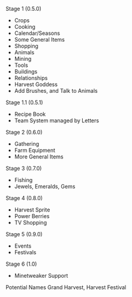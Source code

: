 Stage 1 (0.5.0)
* Crops
* Cooking
* Calendar/Seasons
* Some General Items
* Shopping
* Animals
* Mining
* Tools
* Buildings
* Relationships
* Harvest Goddess
* Add Brushes, and Talk to Animals

Stage 1.1 (0.5.1)
* Recipe Book
* Team System managed by Letters

Stage 2 (0.6.0)
* Gathering
* Farm Equipment
* More General Items

Stage 3 (0.7.0)
* Fishing
* Jewels, Emeralds, Gems

Stage 4 (0.8.0)
* Harvest Sprite
* Power Berries
* TV Shopping

Stage 5 (0.9.0)
* Events
* Festivals

Stage 6 (1.0)
* Minetweaker Support

Potential Names
Grand Harvest, Harvest Festival
